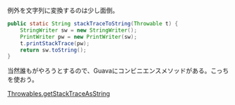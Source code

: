 例外を文字列に変換するのは少し面倒。

```java
public static String stackTraceToString(Throwable t) {
    StringWriter sw = new StringWriter();
    PrintWriter pw = new PrintWriter(sw);
    t.printStackTrace(pw);
    return sw.toString();
}
```

当然誰もがやろうとするので、Guavaにコンビニエンスメソッドがある。こっちを使おう。

[Throwables.getStackTraceAsString](http://google.github.io/guava/releases/snapshot-jre/api/docs/com/google/common/base/Throwables.html#getStackTraceAsString-java.lang.Throwable-)
